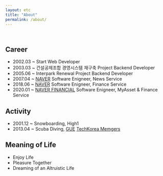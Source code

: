 ```yaml
---
layout: etc
title: "About"
permalink: /about/
---
```

<center><img src="{{ '/assets/lion.jpg' | prepend: site.baseurl }}" alt="" style="margin-top:15px"></center>
<p class="intro"></p>
<h2>Career</h2>
<ul>
  <li>2002.03 ~ Start Web Developer</li>
  <li>2003.03 ~ 건설공제조합 경영시스템 재구축 Project Backend Developer</li>
  <li>2005.06 ~ Interpark Renewal Project Backend Developer</li>
  <li>2007.04 ~ <a href="https://www.navercorp.com" target="_blank">NAVER</a> Software Enigneer, News Service</li>
  <li>2018.06 ~ <a href="https://www.navercorp.com" target="_blank">NAVER</a> Software Enigneer, Finance Service</li>
  <li>2020.01 ~ <a href="https://www.naverfincorp.com/main" target="_blank">NAVER FINANCIAL</a> Software Enigneer, MyAsset & Finance Service</li>
</ul>
<h2>Activity</h2>
<ul>
  <li>2001.12 ~ Snowboarding, High1</li>
  <li>2013.04 ~ Scuba Diving, <a href="https://www.gue.com" target="_blank">GUE</a> <a href="https://www.divetechkorea.com/home" target="_blank">TechKorea Memgers</a></li>
</ul>
<h2>Meaning of Life</h2>
<ul>
  <li>Enjoy Life</li>
  <li>Pleasure Together</li>
  <li>Dreaming of an Altruistic Life</li>
</ul>
